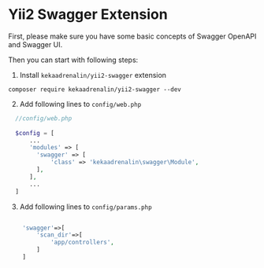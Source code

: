 # Yii2 Swagger Extension

First, please make sure you have some basic concepts of Swagger OpenAPI and Swagger UI.

Then you can start with following steps:

1. Install `kekaadrenalin/yii2-swagger` extension

```
composer require kekaadrenalin/yii2-swagger --dev
```

2. Add following lines to `config/web.php`

```php
  //config/web.php
  
  $config = [
      ...
      'modules' => [
        'swagger' => [
            'class' => 'kekaadrenalin\swagger\Module',
        ],
      ],
      ...
  ]
```

3. Add following lines to `config/params.php`
```php

    'swagger'=>[
        'scan_dir'=>[
            'app/controllers',
        ]
    ]

```
